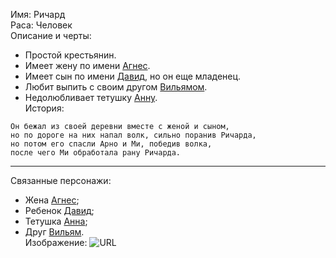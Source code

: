 Имя: Ричард  
Раса: Человек  
Описание и черты:  
- Простой крестьянин. 
- Имеет жену по имени [Агнес][].
- Имеет сын по имени [Давид][], но он еще младенец.
- Любит выпить с своим другом [Вильямом][Вильям].
- Недолюбливает тетушку [Анну][Анна].  
История:
```
Он бежал из своей деревни вместе с женой и сыном,
но по дороге на них напал волк, сильно поранив Ричарда,
но потом его спасли Арно и Ми, победив волка,
после чего Ми обработала рану Ричарда.
```
* * *
Связанные персонажи:
- Жена [Агнес][];
- Ребенок [Давид][];
- Тетушка [Анна][];
- Друг [Вильям][].  
Изображение: ![URL](https://rusmuseumvrm.ru/data/collections/painting/17_19/venecianov_a._g._krestyanin_otrezayuschiy_lomot_hleba._1820-e._zh-11985/17948_mainfoto_01.jpg)

[Вильям]: null
[Давид]: Давид.md
[Агнес]: Агнес.md
[Анна]: null
